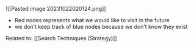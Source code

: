 ![[Pasted image 20231022020124.png]]
- Red nodes represents what we would like to visit in the future
- we don’t keep track of blue nodes because we don’t know they exist

Related to: [[Search Techniques (Strategy)]]